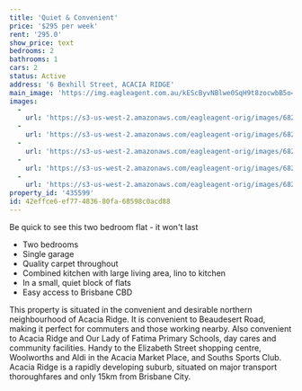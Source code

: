 ```yaml
---
title: 'Quiet & Convenient'
price: '$295 per week'
rent: '295.0'
show_price: text
bedrooms: 2
bathrooms: 1
cars: 2
status: Active
address: '6 Bexhill Street, ACACIA RIDGE'
main_image: 'https://img.eagleagent.com.au/kEScByvNBlwe0SqH9t8zocwbB5o=/1280x854/smart/https://s3-us-west-2.amazonaws.com/eagleagent-orig/images/6826004/427122122-image-M.jpg'
images:
  -
    url: 'https://s3-us-west-2.amazonaws.com/eagleagent-orig/images/6826008/427122122-image-D.jpg'
  -
    url: 'https://s3-us-west-2.amazonaws.com/eagleagent-orig/images/6826007/427122122-image-C.jpg'
  -
    url: 'https://s3-us-west-2.amazonaws.com/eagleagent-orig/images/6826006/427122122-image-B.jpg'
  -
    url: 'https://s3-us-west-2.amazonaws.com/eagleagent-orig/images/6826005/427122122-image-A.jpg'
  -
    url: 'https://s3-us-west-2.amazonaws.com/eagleagent-orig/images/6826004/427122122-image-M.jpg'
property_id: '435599'
id: 42effce6-ef77-4836-80fa-68598c0acd88
---
```

Be quick to see this two bedroom flat - it won't last

* Two bedrooms
* Single garage
* Quality carpet throughout
* Combined kitchen with large living area, lino to kitchen
* In a small, quiet block of flats
* Easy access to Brisbane CBD

This property is situated in the convenient and desirable northern neighbourhood of Acacia Ridge. It is convenient to Beaudesert Road, making it perfect for commuters and those working nearby. Also convenient to Acacia Ridge and Our Lady of Fatima Primary Schools, day cares and community facilities. Handy to the Elizabeth Street shopping centre, Woolworths and Aldi in the Acacia Market Place, and Souths Sports Club. Acacia Ridge is a rapidly developing suburb, situated on major transport thoroughfares and only 15km from Brisbane City.